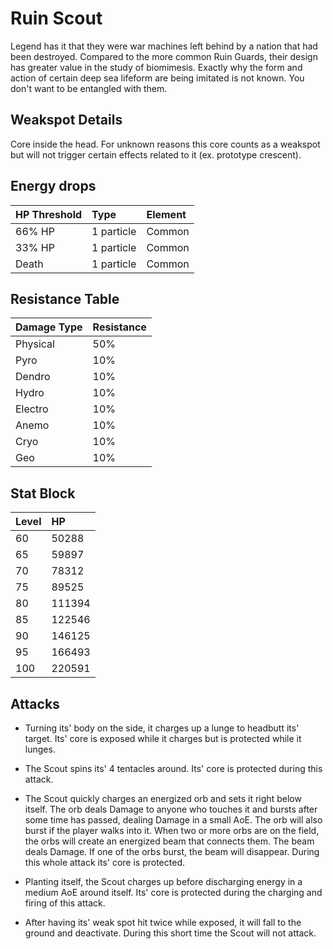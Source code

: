 # Ruin Scout

Legend has it that they were war machines left behind by a nation that had been destroyed. Compared to the more common Ruin Guards, their design has greater value in the study of biomimesis. Exactly why the form and action of certain deep sea lifeform are being imitated is not known. You don't want to be entangled with them.

## Weakspot Details

Core inside the head. For unknown reasons this core counts as a weakspot but will not trigger certain effects related to it (ex. prototype crescent).

## Energy drops

| HP Threshold | Type       | Element |
| :----------- | :--------- | :------ |
| 66% HP       | 1 particle | Common  |
| 33% HP       | 1 particle | Common  |
| Death        | 1 particle | Common  |

## Resistance Table

| Damage Type | Resistance |
| :---------- | :--------- |
| Physical    | 50%        |
| Pyro        | 10%        |
| Dendro      | 10%        |
| Hydro       | 10%        |
| Electro     | 10%        |
| Anemo       | 10%        |
| Cryo        | 10%        |
| Geo         | 10%        |

## Stat Block

| Level | HP     |
| :---- | :----- |
| 60    | 50288  |
| 65    | 59897  |
| 70    | 78312  |
| 75    | 89525  |
| 80    | 111394 |
| 85    | 122546 |
| 90    | 146125 |
| 95    | 166493 |
| 100   | 220591 |

## Attacks

* Turning its' body on the side, it charges up a lunge to headbutt its' target. Its' core is exposed while it charges but is protected while it lunges.

* The Scout spins its' 4 tentacles around. Its' core is protected during this attack.

* The Scout quickly charges an energized orb and sets it right below itself. The orb deals Damage to anyone who touches it and bursts after some time has passed, dealing Damage in a small AoE. The orb will also burst if the player walks into it. When two or more orbs are on the field, the orbs will create an energized beam that connects them. The beam deals Damage. If one of the orbs burst, the beam will disappear. During this whole attack its' core is protected.

* Planting itself, the Scout charges up before discharging energy in a medium AoE around itself. Its' core is protected during the charging and firing of this attack.

* After having its' weak spot hit twice while exposed, it will fall to the ground and deactivate. During this short time the Scout will not attack.
